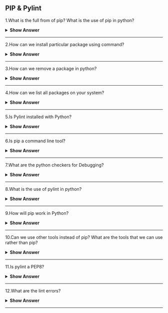 ## PIP & Pylint

1.What is the full from of pip? What is the use of pip in python?

<details><summary><b>Show Answer </b></summary>

> - **pip** full form is-python package installler.
> - Python PIP is a python package manager that basically helps the users install,review and use various packages/modules in python programming.

**Syntax**:

> pip install package_name

</details>

---

2.How can we install particular package using command?

<details><summary><b>Show Answer </b></summary>

> - In python for that we can use pip command to install the particular package.
  
**Example**:

> - Install pandas package for this installation we can use pip install command.

```python  
pip install pandas
```

</details>

---

3.How can we remove a package in python?

<details><summary><b>Show Answer </b></summary>

> - In python we can use uninstall command to remove s package.
  
> - **Example**:
  
Consider the package name as studentclass.

> pip unistall studentclass

>  After running this command, The pip package manager will to confirm that we want to remove the package sudentclass.

</details>

---

4.How can we list all packages on your system?

<details><summary><b>Show Answer </b></summary>

> - **list** command used to list all the packages installed on your system.

> - **Example**
  
```python
pip list
```

</details>

---

5.Is Pylint installed with Python?

<details> <summary> <b> Show Answer </b> </summary>

> One of the easist ways in which to transfer Pylint is by using **pip**. **Pip** may be a package management system used to install and manage software system packages written in Python. it's enclosed with recent versions of Python. If you have already got a 64-bit version of Python put in, the "Installing Python" section will be skipped.

</details>

---

6.Is pip a command line tool?

<details><summary><b>Show Answer </b></summary>

> - **Yes** , pip is a command line tool.
> - In Python, PIP may be an algorithmic form for "Preferred Installer Program" or "PIP Installs Packages" . It is a command-line tool that installs, reinstall, or uninstalls PyPI packages with one straightforward command: "pip".

</details>

---

7.What are the python checkers for Debugging?

<details><summary><b>Show Answer </b></summary>

> - There are many debugging tools,some of them are:
  
> i)Pychecker – A tool for locating bugs in python ASCII text file(source code).

> ii)pudb – PuDB could be a full-screen, console-based visual debugger for Python.

> iii)pdb – The module pdb defines associate degree interactive ASCII text file(source code) debugger for Python programs.

> iv)pylint – Analyzes Python ASCII text file(source code) trying to find bugs and signs of poor quality.

</details>

---

8.What is the use of pylint in python?

<details><summary><b>Show Answer </b></summary>

> Pylint may be a tool that,

> - Lists Errors that comes when execution of that Python code
> - Enforces a coding standard and appears for code smells
> - Suggest however specific blocks will be updated
> - Offer details regarding the code’s complexness.
> - Pylint is similar to pychecker, pyflakes, flake8, and mypy.

**Syntax**:

> pip install pylint

</details>

---

9.How will pip work in Python?

<details><summary><b>Show Answer </b></summary>

> - The pip command looks for the package in PyPI, resolves its dependencies, and installs everything in your current Python atmosphere to confirm that requests can work. 
> - The pip install **package** command continually looks for the most recent version of the package and installs it.

</details>

---

10.Can we use other tools instead of pip? What are the tools that we can use rather than pip?

<details><summary><b>Show Answer </b></summary>

> - Yes,we can use other tools other than pip.
> - The tools are,
> - npm, Homebrew, Yarn, RequireJS, and Bower are the most common alternatives and competitors to pip.

</details>

---

11.Is pylint a PEP8?

<details><summary><b>Show Answer </b></summary>

> Pycodestyle (Formerly PEP8) is that the official linter tool to check the python code against the design conventions of PEP8 python. Pylint could be a python linter that checks the source code and conjointly acts as a bug and quality checker. it's it has verification checks and choices than simply PEP8.
  
</details>

---

12.What are the lint errors?

<details><summary><b>Show Answer </b></summary>

> Lint or a linter, may be a static code analysis tool wont to flag programming errors, bugs, rhetorical errors and suspicious constructs. The term originates from a UNIX utility that examined C language source code.

</details>

---


























